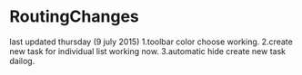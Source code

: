 # RoutingChanges
last updated thursday (9 july 2015)
1.toolbar color choose working.
2.create new task for individual list working now.
3.automatic hide create new task dailog.
